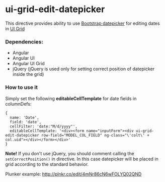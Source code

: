# ui-grid-edit-datepicker

This directive provides ability to use [Bootstrap datepicker](https://angular-ui.github.io/bootstrap) for editing dates in [UI Grid](http://ui-grid.info/)


### Dependencies:

  - Angular
  - Angular UI
  - Angular UI Grid
  - jQuery (jQuery is used only for setting correct position of datepicker inside the grid)

### How to use it

  Simply set the following **editableCellTemplate** for date fields in columnDefs:

  ```
  {
    name: 'Date',
    field: 'date',
    cellFilter: 'date:"M/d/yyyy"',
    editableCellTemplate: '<div><form name="inputForm"><div ui-grid-edit-datepicker row-field="MODEL_COL_FIELD" ng-class="\'colt\' + col.uid"></div></form></div>'
  }
  ```

**Note!** If you don't use jQuery, you should comment calling the `setCorrectPosition()` in directive. In this case datepicker will be placed in grid according to the standard behavior.

Plunker example: http://plnkr.co/edit/4mNr86cN6wFOLYQ02QND